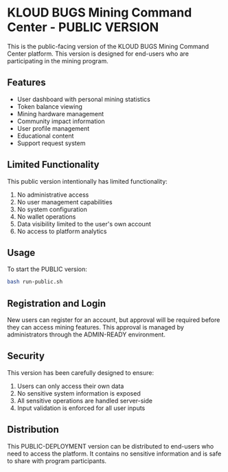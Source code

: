 # KLOUD BUGS Mining Command Center - PUBLIC VERSION

This is the public-facing version of the KLOUD BUGS Mining Command Center platform. This version is designed for end-users who are participating in the mining program.

## Features

- User dashboard with personal mining statistics
- Token balance viewing
- Mining hardware management
- Community impact information
- User profile management
- Educational content
- Support request system

## Limited Functionality

This public version intentionally has limited functionality:

1. No administrative access
2. No user management capabilities
3. No system configuration
4. No wallet operations
5. Data visibility limited to the user's own account
6. No access to platform analytics

## Usage

To start the PUBLIC version:

```bash
bash run-public.sh
```

## Registration and Login

New users can register for an account, but approval will be required before they can access mining features. This approval is managed by administrators through the ADMIN-READY environment.

## Security

This version has been carefully designed to ensure:

1. Users can only access their own data
2. No sensitive system information is exposed
3. All sensitive operations are handled server-side
4. Input validation is enforced for all user inputs

## Distribution

This PUBLIC-DEPLOYMENT version can be distributed to end-users who need to access the platform. It contains no sensitive information and is safe to share with program participants.